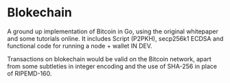 # Blokechain

A ground up implementation of Bitcoin in Go, using the original whitepaper and some tutorials online. It includes Script (P2PKH), secp256k1 ECDSA and functional code for running a node + wallet IN DEV.

Transactions on blokechain would be valid on the Bitcoin network, apart from some subtleties in integer encoding and the use of SHA-256 in place of RIPEMD-160.

